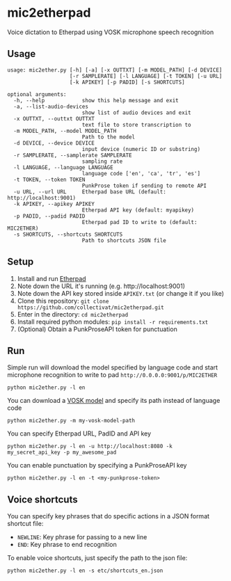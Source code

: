 # mic2etherpad
Voice dictation to Etherpad using VOSK microphone speech recognition

## Usage

```
usage: mic2ether.py [-h] [-a] [-x OUTTXT] [-m MODEL_PATH] [-d DEVICE]
                    [-r SAMPLERATE] [-l LANGUAGE] [-t TOKEN] [-u URL]
                    [-k APIKEY] [-p PADID] [-s SHORTCUTS]

optional arguments:
  -h, --help            show this help message and exit
  -a, --list-audio-devices
                        show list of audio devices and exit
  -x OUTTXT, --outtxt OUTTXT
                        text file to store transcription to
  -m MODEL_PATH, --model MODEL_PATH
                        Path to the model
  -d DEVICE, --device DEVICE
                        input device (numeric ID or substring)
  -r SAMPLERATE, --samplerate SAMPLERATE
                        sampling rate
  -l LANGUAGE, --language LANGUAGE
                        language code ['en', 'ca', 'tr', 'es']
  -t TOKEN, --token TOKEN
                        PunkProse token if sending to remote API
  -u URL, --url URL     Etherpad base URL (default: http://localhost:9001)
  -k APIKEY, --apikey APIKEY
                        Etherpad API key (default: myapikey)
  -p PADID, --padid PADID
                        Etherpad pad ID to write to (default: MIC2ETHER)
  -s SHORTCUTS, --shortcuts SHORTCUTS
                        Path to shortcuts JSON file
```

## Setup

1. Install and run [Etherpad](https://github.com/ether/etherpad-lite)
2. Note down the URL it's running (e.g. http://localhost:9001)
3. Note down the API key stored inside `APIKEY.txt` (or change it if you like)
4. Clone this repository: `git clone https://github.com/collectivat/mic2etherpad.git`
5. Enter in the directory: `cd mic2etherpad`
6. Install required python modules: `pip install -r requirements.txt`
7. (Optional) Obtain a PunkProseAPI token for punctuation

## Run

Simple run will download the model specified by language code and start microphone recognition to write to pad `http://0.0.0.0:9001/p/MIC2ETHER`

```
python mic2ether.py -l en 
```

You can download a [VOSK model](https://alphacephei.com/vosk/models) and specify its path instead of language code

```
python mic2ether.py -m my-vosk-model-path 
```

You can specify Etherpad URL, PadID and API key

```
python mic2ether.py -l en -u http://localhost:8080 -k my_secret_api_key -p my_awesome_pad
```

You can enable punctuation by specifying a PunkProseAPI key
```
python mic2ether.py -l en -t <my-punkprose-token>
```

## Voice shortcuts

You can specify key phrases that do specific actions in a JSON format shortcut file:

- `NEWLINE`: Key phrase for passing to a new line
- `END`: Key phrase to end recognition

To enable voice shortcuts, just specify the path to the json file:
```
python mic2ether.py -l en -s etc/shortcuts_en.json
```

